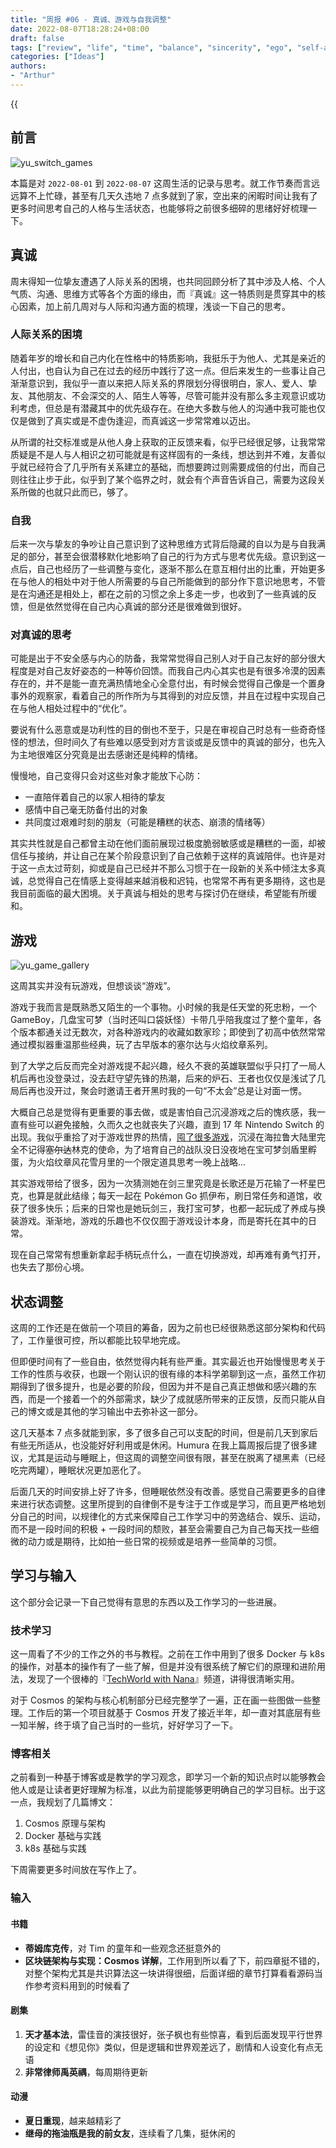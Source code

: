 ```yaml
---
title: "周报 #06 - 真诚、游戏与自我调整"
date: 2022-08-07T18:28:24+08:00
draft: false
tags: ["review", "life", "time", "balance", "sincerity", "ego", "self-adjustment", "game"]
categories: ["Ideas"]
authors:
- "Arthur"
---
```


{{<audio src="audios/here_after_us.mp3" caption="《后来的我们 - 五月天》" >}}

## 前言

![yu_switch_games](https://pseudoyu.oss-cn-hangzhou.aliyuncs.com/images/yu_switch_games.jpg)

本篇是对 `2022-08-01` 到 `2022-08-07` 这周生活的记录与思考。就工作节奏而言远远算不上忙碌，甚至有几天久违地 7 点多就到了家，空出来的闲暇时间让我有了更多时间思考自己的人格与生活状态，也能够将之前很多细碎的思绪好好梳理一下。

## 真诚

周末得知一位挚友遭遇了人际关系的困境，也共同回顾分析了其中涉及人格、个人气质、沟通、思维方式等各个方面的缘由，而『真诚』这一特质则是贯穿其中的核心因素，加上前几周对与人际和沟通方面的梳理，浅谈一下自己的思考。

### 人际关系的困境

随着年岁的增长和自己内化在性格中的特质影响，我挺乐于为他人、尤其是亲近的人付出，也自认为自己在过去的经历中践行了这一点。但后来发生的一些事让自己渐渐意识到，我似乎一直以来把人际关系的界限划分得很明白，家人、爱人、挚友、其他朋友、不会深交的人、陌生人等等，尽管可能并没有那么多主观意识或功利考虑，但总是有潜藏其中的优先级存在。在绝大多数与他人的沟通中我可能也仅仅是做到了真实或是不虚伪逢迎，而真诚这一步常常难以迈出。

从所谓的社交标准或是从他人身上获取的正反馈来看，似乎已经很足够，让我常常质疑是不是人与人相识之初可能就是有这样固有的一条线，想达到并不难，友善似乎就已经符合了几乎所有关系建立的基础，而想要跨过则需要成倍的付出，而自己则往往止步于此，似乎到了某个临界之时，就会有个声音告诉自己，需要为这段关系所做的也就只此而已，够了。

### 自我

后来一次与挚友的争吵让自己意识到了这种思维方式背后隐藏的自以为是与自我满足的部分，甚至会很潜移默化地影响了自己的行为方式与思考优先级。意识到这一点后，自己也经历了一些调整与变化，逐渐不那么在意互相付出的比重，开始更多在与他人的相处中对于他人所需要的与自己所能做到的部分作下意识地思考，不管是在沟通还是相处上，都在之前的习惯之余上多走一步，也收到了一些真诚的反馈，但是依然觉得在自己内心真诚的部分还是很难做到很好。

### 对真诚的思考

可能是出于不安全感与内心的防备，我常常觉得自己别人对于自己友好的部分很大程度是对自己友好姿态的一种等价回馈。而我自己内心其实也是有很多冷漠的因素存在的，并不是能一直充满热情地全心全意付出，有时候会觉得自己像是一个置身事外的观察家，看着自己的所作所为与其得到的对应反馈，并且在过程中实现自己在与他人相处过程中的“优化”。

要说有什么恶意或是功利性的目的倒也不至于，只是在审视自己时总有一些奇奇怪怪的想法，但时间久了有些难以感受到对方言谈或是反馈中的真诚的部分，也先入为主地很难区分究竟是出去感谢还是纯粹的情绪。

慢慢地，自己变得只会对这些对象才能放下心防：

- 一直陪伴着自己的以家人相待的挚友
- 感情中自己毫无防备付出的对象
- 共同度过艰难时刻的朋友（可能是糟糕的状态、崩溃的情绪等）

其实共性就是自己都曾主动在他们面前展现过极度脆弱敏感或是糟糕的一面，却被信任与接纳，并让自己在某个阶段意识到了自己依赖于这样的真诚陪伴。也许是对于这一点太过苛刻，抑或是自己已经并不那么习惯于在一段新的关系中倾注太多真诚，总觉得自己在情感上变得越来越消极和迟钝，也常常不再有更多期待，这也是我目前面临的最大困境。关于真诚与相处的思考与探讨仍在继续，希望能有所缓和。

## 游戏

![yu_game_gallery](https://pseudoyu.oss-cn-hangzhou.aliyuncs.com/images/yu_game_gallery.png)

这周其实并没有玩游戏，但想谈谈“游戏”。

游戏于我而言是既熟悉又陌生的一个事物。小时候的我是任天堂的死忠粉，一个 GameBoy，几盘宝可梦（当时还叫口袋妖怪）卡带几乎陪我度过了整个童年，各个版本都通关过无数次，对各种游戏内的收藏如数家珍；即使到了初高中依然常常通过模拟器重温那些经典，玩了古早版本的塞尔达与火焰纹章系列。

到了大学之后反而完全对游戏提不起兴趣，经久不衰的英雄联盟似乎只打了一局人机后再也没登录过，没去赶守望先锋的热潮，后来的炉石、王者也仅仅是浅试了几局后再也没开过，聚会时邀请王者开黑时我的一句“不太会”总是让对面一愣。

大概自己总是觉得有更重要的事去做，或是害怕自己沉浸游戏之后的愧疚感，我一直有些可以避免接触，久而久之也就丧失了兴趣，直到 17 年 Nintendo Switch 的出现。我似乎重拾了对于游戏世界的热情，[囤了很多游戏](https://pseudoyu.notion.site/f5f9e6e31b4744a7a1284eaf55451462?v=6e3be0ced2f44305b9ff3a8298e72de5)，沉浸在海拉鲁大陆里完全不记得~~塞尔达~~林克的使命，为了培育自己的战队没日没夜地在宝可梦剑盾里孵蛋，为火焰纹章风花雪月里的一个限定道具思考一晚上战略...

其实游戏带给了很多，因为一次猜测她在剑三里究竟是长歌还是万花输了一杯星巴克，也算是就此结缘；每天一起在 Pokémon Go 抓伊布，刷日常任务和道馆，收获了很多快乐；后来的日常也是她玩剑三，我打宝可梦，也都一起玩成了养成与换装游戏。渐渐地，游戏的乐趣也不仅仅囿于游戏设计本身，而是寄托在其中的日常。

现在自己常常有想重新拿起手柄玩点什么，一直在切换游戏，却再难有勇气打开，也失去了那份心境。

## 状态调整

这周的工作还是在做前一个项目的筹备，因为之前也已经很熟悉这部分架构和代码了，工作量很可控，所以都能比较早地完成。

但即便时间有了一些自由，依然觉得内耗有些严重。其实最近也开始慢慢思考关于工作的性质与收获，也跟一个刚认识的很有缘的本科学弟聊到这一点，虽然工作初期得到了很多提升，也是必要的阶段，但因为并不是自己真正想做和感兴趣的东西，而是一个接着一个的外部需求，缺少了成就感所带来的正反馈，反而只能从自己的博文或是其他的学习输出中去弥补这一部分。

这几天基本 7 点多就能到家，多了很多自己可以支配的时间，但是前几天到家后有些无所适从，也没能好好利用或是休闲。Humura 在我上篇周报后提了很多建议，尤其是运动与睡眠上，但这周的调整空间很有限，甚至在脱离了褪黑素（已经吃完两罐），睡眠状况更加恶化了。

后面几天的时间安排上好了许多，但睡眠依然没有改善。感觉自己需要更多的自律来进行状态调整。这里所提到的自律倒不是专注于工作或是学习，而且更严格地划分自己的时间，以规律化的方式来保障自己工作学习中的劳逸结合、娱乐、运动，而不是一段时间的积极 + 一段时间的颓败，甚至会需要自己为自己每天找一些细微的动力或是期待，比如拍一些日常的视频或是培养一些简单的习惯。

## 学习与输入

这个部分会记录一下自己觉得有意思的东西以及工作学习的一些进展。

### 技术学习

这一周看了不少的工作之外的书与教程。之前在工作中用到了很多 Docker 与 k8s 的操作，对基本的操作有了一些了解，但是并没有很系统了解它们的原理和进阶用法，发现了一个很棒的『[TechWorld with Nana](https://www.techworld-with-nana.com)』频道，讲得很清晰实用。

对于 Cosmos 的架构与核心机制部分已经完整学了一遍，正在画一些图做一些整理。工作后的第一个项目就基于 Cosmos 开发了接近半年，却一直对其底层有些一知半解，终于填了自己当时的一些坑，好好学习了一下。

### 博客相关

之前看到一种基于博客或是教学的学习观念，即学习一个新的知识点时以能够教会他人或是让读者更好理解为标准，以此为前提能够更明确自己的学习目标。出于这一点，我规划了几篇博文：

1. Cosmos 原理与架构
2. Docker 基础与实践
3. k8s 基础与实践

下周需要更多时间放在写作上了。

### 输入

#### 书籍

- **蒂姆库克传**，对 Tim 的童年和一些观念还挺意外的
- **区块链架构与实现：Cosmos 详解**，工作用到所以看了下，前四章挺不错的，对整个架构尤其是共识算法这一块讲得很细，后面详细的章节打算看看源码当作参考资料用到的时候看了

#### 剧集

1. **天才基本法**，雷佳音的演技很好，张子枫也有些惊喜，看到后面发现平行世界的设定和《想见你》类似，但是逻辑和世界观差远了，剧情和人设变化有点无语
2. **非常律师禹英禑**，每周期待更新

#### 动漫

- **夏日重现**，越来越精彩了
- **继母的拖油瓶是我的前女友**，连续看了几集，挺休闲的
